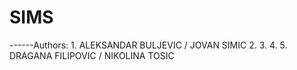 # SIMS

------Authors:  1. ALEKSANDAR BULJEVIC / JOVAN SIMIC
                2.
                3.
                4.
                5. DRAGANA FILIPOVIC / NIKOLINA TOSIC
                
